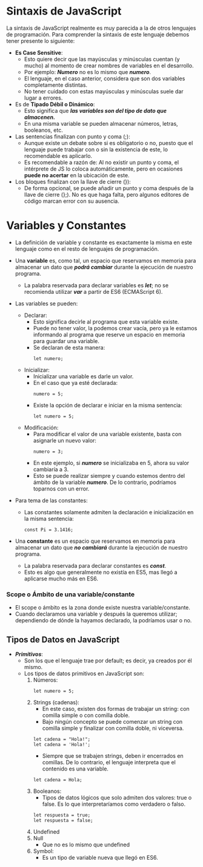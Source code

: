 # Sintaxis de JavaScript
La sintaxis de JavaScript realmente es muy parecida a la de otros lenguajes de programación.
Para comprender la sintaxis de este lenguaje debemos tener presente lo siguiente:
* **Es Case Sensitive**:
    * Esto quiere decir que las mayúsculas y minúsculas cuentan (y mucho) al momento de crear nombres de variables en el desarrollo.
    * Por ejemplo: **_Numero_** no es lo mismo que **_numero_**.
    * El lenguaje, en el caso anterior, considera que son dos variables completamente distintas.
    * No tener cuidado con estas mayúsculas y minúsculas suele dar lugar a errores.
* Es de **Tipado Débil o Dinámico**:
    * Esto significa que **_las variables son del tipo de dato que almacenen._**
    * En una misma variable se pueden almacenar números, letras, booleanos, etc.
* Las sentencias finalizan con punto y coma (;):
    * Aunque existe un debate sobre si es obligatorio o no, puesto que el lenguaje puede trabajar con o sin la existencia de este, lo recomendable es aplicarlo.
    * Es recomendable a razón de: Al no existir un punto y coma, el intérprete de JS lo coloca automáticamente, pero en ocasiones **puede no acertar** en la ubicación de este.
* Los bloques finalizan con la llave de cierre (}):
    * De forma opcional, se puede añadir un punto y coma después de la llave de cierre (};). No es que haga falta, pero algunos editores de código marcan error con su ausencia.


# Variables y Constantes
* La definición de variable y constante es exactamente la misma en este lenguaje como en el resto de lenguajes de programación.
* Una **variable** es, como tal, un espacio que reservamos en memoria para almacenar un dato que **_podrá cambiar_** durante la ejecución de nuestro programa.
    * La palabra reservada para declarar variables es **_let_**; no se recomienda utilizar **_var_** a partir de ES6 (ECMAScript 6).
* Las variables se pueden:
    * Declarar:
        * Esto significa decirle al programa que esta variable existe.
        * Puede no tener valor, la podemos crear vacía, pero ya le estamos informando al programa que reserve un espacio en memoria para guardar una variable.
        * Se declaran de esta manera:
            ~~~
            let numero;
            ~~~
    * Inicializar:
        * Inicializar una variable es darle un valor.
        * En el caso que ya esté declarada:
            ~~~
            numero = 5;
            ~~~
        * Existe la opción de declarar e iniciar en la misma sentencia:
            ~~~
            let numero = 5;
            ~~~
    * Modificación:
        * Para modificar el valor de una variable existente, basta con asignarle un nuevo valor:
            ~~~
            numero = 3;
            ~~~
        * En este ejemplo, si **_numero_** se inicializaba en 5, ahora su valor cambiaría a 3.
        * Esto se puede realizar siempre y cuando estemos dentro del ámbito de la variable **_numero_**. De lo contrario, podríamos toparnos con un error.
* Para tema de las constantes:
    * Las constantes solamente admiten la declaración e inicialización en la misma sentencia:
        ~~~
        const Pi = 3.1416;
        ~~~


* Una **constante** es un espacio que reservamos en memoria para almacenar un dato que **_no cambiará_** durante la ejecución de nuestro programa.
    * La palabra reservada para declarar constantes es **_const_**.
    * Esto es algo que generalmente no existía en ES5, mas llegó a aplicarse mucho más en ES6.

### Scope o Ámbito de una variable/constante
* El scope o ámbito es la zona donde existe nuestra variable/constante.
* Cuando declaramos una variable y después la queremos utilizar; dependiendo de dónde la hayamos declarado, la podríamos usar o no.


## Tipos de Datos en JavaScript
* **_Primitivos_**:
    * Son los que el lenguaje trae por default; es decir, ya creados por él mismo.
    * Los tipos de datos primitivos en JavaScript son:
        1. Números:
            ~~~
            let numero = 5;
            ~~~
        2. Strings (cadenas):
            * En este caso, existen dos formas de trabajar un string: con comilla simple o con comilla doble.
            * Bajo ningún concepto se puede comenzar un string con comilla simple y finalizar con comilla doble, ni viceversa.
            ~~~
            let cadena = "Hola!";
            let cadena = 'Hola!';
            ~~~
            * Siempre que se trabajen strings, deben ir encerrados en comillas. De lo contrario, el lenguaje interpreta que el contenido es una variable.
            ~~~
            let cadena = Hola;
            ~~~
        3. Booleanos:
            * Tipos de datos lógicos que solo admiten dos valores: true o false. Es lo que interpretaríamos como verdadero o falso.
            ~~~
            let respuesta = true;
            let respuesta = false;
            ~~~
        4. Undefined
        5. Null
            * Que no es lo mismo que undefined
        6. Symbol:
            * Es un tipo de variable nueva que llegó en ES6.